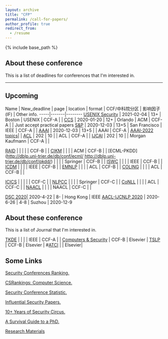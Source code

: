 ```yaml
---
layout: archive
title: "CFP"
permalink: /call-for-papers/
author_profile: true
redirect_from:
  - /resume
---
```


{% include base_path %}

## About these conference

This is a list of deadlines for conferences that I'm interested in.

---

## Upcoming

Name | New_deadline | page | location | format | CCF/中科院分区 | 影响因子(IF) | Other info.
-----|-------|--------
[USENIX Security](https://www.usenix.org/conferences/byname/108) | 2021-02-04 | 13+ | Boston | USENIX | CCF-A | | 
[CCS](https://www.sigsac.org/ccs/CCS2020/) | 2020-01-20  | 12+ | Orlando | ACM | CCF-A | | Just accept practical papers
[S&P](http://www.ieee-security.org/TC/SP2021/) | 2020-12-03  | 13+5 | San Francisco | IEEE | CCF-A | | 
[AAAI](http://dblp.uni-trier.de/db/conf/aaai/) | 2020-12-03  | 13+5 |   | AAAI | CCF-A | [AAAI-2022 topics](https://aaai.org/Conferences/AAAI-22/ws22workshops/)| |
[ACL](http://dblp.uni-trier.de/db/conf/acl/) | 202  | 10 |   | ACL | CCF-A | | 
[IJCAI](http://dblp.uni-trier.de/db/conf/ijcai/) | 202  | 10 |   | Morgan Kaufmann | CCF-A | | 


[RAID](http://dblp.uni-trier.de/db/conf/raid/) | | | | | CCF-B | |
[CIKM](http://dblp.uni-trier.de/db/conf/cikm/) | | | | ACM | CCF-B | |
[ECML-PKDD](http://dblp.uni-trier.de/db/conf/ecml/ http://dblp.uni-trier.de/db/conf/pkdd/)  | | | | Springer | CCF-B | |
[ISWC](http://dblp.uni-trier.de/db/conf/semweb/)  | | | | IEEE | CCF-B | | 
[ICDM](http://dblp.uni-trier.de/db/conf/icdm/) | | | | IEEE | CCF-B | | 
[EMNLP](http://dblp.uni-trier.de/db/conf/emnlp/) | | | | ACL | CCF-B | | 
[COLING](http://dblp.uni-trier.de/db/conf/coling/) | | | | ACL | CCF-B | | 

[ICICS](http://dblp.uni-trier.de/db/conf/icics/)  | | | | | CCF-C | |
[NLPCC](https://dblp.uni-trier.de/db/conf/nlpcc/) | | | | Springer | CCF-C | | 
[CoNLL](http://dblp.uni-trier.de/db/conf/conll) | | | | ACL | CCF-C | | 
[NAACL](http://dblp.uni-trier.de/db/conf/naacl/) | | | | NAACL | CCF-C | | 

[DSC 2020](https://www4.comp.polyu.edu.hk/~icdsc2020/CFP.html)| 2020-4-22 | 8- | Hong Kong | IEEE
[AACL-IJCNLP 2020](http://aacl2020.org/) | 2020-6-26 | 4-8 | Suzhou | 2020-12-9


## About these conference

This is a list of Journal that I'm interested in.

[TKDE](http://dblp.uni-trier.de/db/journals/tkde/)  |   |  |  | IEEE | CCF-A | | 
[Computers & Security](http://dblp.uni-trier.de/db/journals/compsec/) | CCF-B | Elsevier | 
[TSLP](http://dblp.uni-trier.de/db/journals/tslp/) | CCF-B | Elsevier | 
#[ATCI]() |  | Elsevier| 

## Some Links
[Security Conferences Ranking.](http://jianying.space/conference-ranking.html)

[CSRankings: Computer Science.](http://csrankings.org/#/index?all&us)

[Security Conference Statistic.](https://people.engr.tamu.edu/guofei/sec_conf_stat.htm)

[Influential Security Papers.](https://www.sec.cs.tu-bs.de/~konrieck/topnotch/)

[10+ Years of Security Circus.](http://s3.eurecom.fr/~balzarot/notes/top4_v1/)

[A Survival Guide to a PhD.](http://karpathy.github.io/2016/09/07/phd/)

[Research Materials](https://github.com/secdr/research-method)

